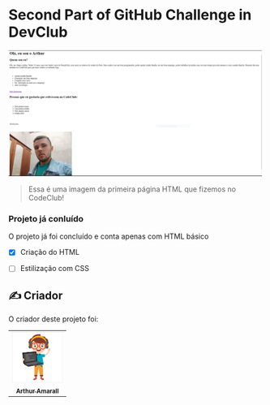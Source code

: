 # Second Part of GitHub Challenge in DevClub


<img src="./assets/first HTML page.jpg" width="500px" alt="First HTML page in DevClub">

> Essa é uma imagem da primeira página HTML que fizemos no CodeClub!
### Projeto já conluído

O projeto já foi concluído e conta apenas com HTML básico

- [x] Criação do HTML
- [ ] Estilização com CSS 


## ✍️ Criador

O criador deste projeto foi:

<table>
  <tr>
    <td align="center">
      <a href="#">
        <img src="./assets/Desenho de um programador.png" width="100px;" alt="Foto de um programdaor"/><br>
        <sub>
          <b>Arthur Amarall</b>
        </sub>
      </a>
    </td>
    